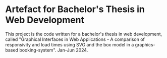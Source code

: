 # Artefact for Bachelor's Thesis in Web Development
This project is the code written for a bachelor's thesis in web development, called "Graphical Interfaces in Web Applications - A comparison of responsivity and load times using SVG and the box model in a graphics-based booking-system". Jan-Jun 2024.
